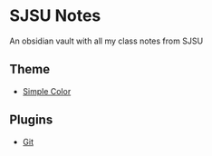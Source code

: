 # SJSU Notes

An obsidian vault with all my class notes from SJSU

## Theme
* [Simple Color](https://github.com/raspberri05/simple-color)
## Plugins
* [Git](https://github.com/Vinzent03/obsidian-git)
